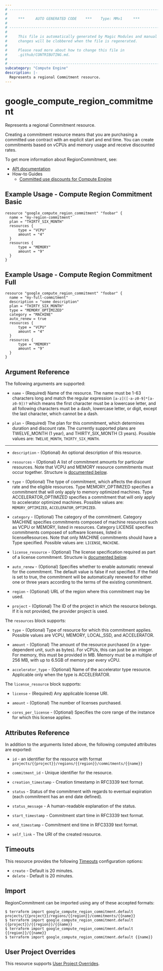 ```yaml
---
# ----------------------------------------------------------------------------
#
#     ***     AUTO GENERATED CODE    ***    Type: MMv1     ***
#
# ----------------------------------------------------------------------------
#
#     This file is automatically generated by Magic Modules and manual
#     changes will be clobbered when the file is regenerated.
#
#     Please read more about how to change this file in
#     .github/CONTRIBUTING.md.
#
# ----------------------------------------------------------------------------
subcategory: "Compute Engine"
description: |-
  Represents a regional Commitment resource.
---
```


# google\_compute\_region\_commitment

Represents a regional Commitment resource.

Creating a commitment resource means that you are purchasing a committed
use contract with an explicit start and end time. You can create commitments
based on vCPUs and memory usage and receive discounted rates.


To get more information about RegionCommitment, see:

* [API documentation](https://cloud.google.com/compute/docs/reference/rest/v1/regionCommitments)
* How-to Guides
    * [Committed use discounts for Compute Engine](https://cloud.google.com/compute/docs/instances/committed-use-discounts-overview)

## Example Usage - Compute Region Commitment Basic


```hcl
resource "google_compute_region_commitment" "foobar" {
  name = "my-region-commitment"
  plan = "THIRTY_SIX_MONTH"
  resources {
      type = "VCPU"
      amount = "4"
  }
  resources {
      type = "MEMORY"
      amount = "9"
  }
}
```
## Example Usage - Compute Region Commitment Full


```hcl
resource "google_compute_region_commitment" "foobar" {
  name = "my-full-commitment"
  description = "some description"
  plan = "THIRTY_SIX_MONTH"
  type = "MEMORY_OPTIMIZED"
  category = "MACHINE"
  auto_renew = true
  resources {
      type = "VCPU"
      amount = "4"
  }
  resources {
      type = "MEMORY"
      amount = "9"
  }
}
```

## Argument Reference

The following arguments are supported:


* `name` -
  (Required)
  Name of the resource. The name must be 1-63 characters long and match
  the regular expression `[a-z]([-a-z0-9]*[a-z0-9])?` which means the
  first character must be a lowercase letter, and all following
  characters must be a dash, lowercase letter, or digit, except the last
  character, which cannot be a dash.

* `plan` -
  (Required)
  The plan for this commitment, which determines duration and discount rate.
  The currently supported plans are TWELVE_MONTH (1 year), and THIRTY_SIX_MONTH (3 years).
  Possible values are: `TWELVE_MONTH`, `THIRTY_SIX_MONTH`.


- - -


* `description` -
  (Optional)
  An optional description of this resource.

* `resources` -
  (Optional)
  A list of commitment amounts for particular resources. 
  Note that VCPU and MEMORY resource commitments must occur together.
  Structure is [documented below](#nested_resources).

* `type` -
  (Optional)
  The type of commitment, which affects the discount rate and the eligible resources. 
  Type MEMORY_OPTIMIZED specifies a commitment that will only apply to memory optimized
  machines. Type ACCELERATOR_OPTIMIZED specifies a commitment that will only apply to
  accelerator optimized machines.
  Possible values are: `MEMORY_OPTIMIZED`, `ACCELERATOR_OPTIMIZED`.

* `category` -
  (Optional)
  The category of the commitment. Category MACHINE specifies commitments composed of
  machine resources such as VCPU or MEMORY, listed in resources. Category LICENSE
  specifies commitments composed of software licenses, listed in licenseResources.
  Note that only MACHINE commitments should have a Type specified.
  Possible values are: `LICENSE`, `MACHINE`.

* `license_resource` -
  (Optional)
  The license specification required as part of a license commitment.
  Structure is [documented below](#nested_license_resource).

* `auto_renew` -
  (Optional)
  Specifies whether to enable automatic renewal for the commitment. 
  The default value is false if not specified. 
  If the field is set to true, the commitment will be automatically renewed for either 
  one or three years according to the terms of the existing commitment.

* `region` -
  (Optional)
  URL of the region where this commitment may be used.

* `project` - (Optional) The ID of the project in which the resource belongs.
    If it is not provided, the provider project is used.


<a name="nested_resources"></a>The `resources` block supports:

* `type` -
  (Optional)
  Type of resource for which this commitment applies.
  Possible values are VCPU, MEMORY, LOCAL_SSD, and ACCELERATOR.

* `amount` -
  (Optional)
  The amount of the resource purchased (in a type-dependent unit,
  such as bytes). For vCPUs, this can just be an integer. For memory,
  this must be provided in MB. Memory must be a multiple of 256 MB,
  with up to 6.5GB of memory per every vCPU.

* `accelerator_type` -
  (Optional)
  Name of the accelerator type resource. Applicable only when the type is ACCELERATOR.

<a name="nested_license_resource"></a>The `license_resource` block supports:

* `license` -
  (Required)
  Any applicable license URI.

* `amount` -
  (Optional)
  The number of licenses purchased.

* `cores_per_license` -
  (Optional)
  Specifies the core range of the instance for which this license applies.

## Attributes Reference

In addition to the arguments listed above, the following computed attributes are exported:

* `id` - an identifier for the resource with format `projects/{{project}}/regions/{{region}}/commitments/{{name}}`

* `commitment_id` -
  Unique identifier for the resource.

* `creation_timestamp` -
  Creation timestamp in RFC3339 text format.

* `status` -
  Status of the commitment with regards to eventual expiration
  (each commitment has an end date defined).

* `status_message` -
  A human-readable explanation of the status.

* `start_timestamp` -
  Commitment start time in RFC3339 text format.

* `end_timestamp` -
  Commitment end time in RFC3339 text format.
* `self_link` - The URI of the created resource.


## Timeouts

This resource provides the following
[Timeouts](https://developer.hashicorp.com/terraform/plugin/sdkv2/resources/retries-and-customizable-timeouts) configuration options:

- `create` - Default is 20 minutes.
- `delete` - Default is 20 minutes.

## Import


RegionCommitment can be imported using any of these accepted formats:

```
$ terraform import google_compute_region_commitment.default projects/{{project}}/regions/{{region}}/commitments/{{name}}
$ terraform import google_compute_region_commitment.default {{project}}/{{region}}/{{name}}
$ terraform import google_compute_region_commitment.default {{region}}/{{name}}
$ terraform import google_compute_region_commitment.default {{name}}
```

## User Project Overrides

This resource supports [User Project Overrides](https://registry.terraform.io/providers/hashicorp/google/latest/docs/guides/provider_reference#user_project_override).
